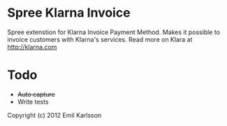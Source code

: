 Spree Klarna Invoice
==================

Spree extenstion for Klarna Invoice Payment Method.
Makes it possible to invoice customers with Klarna's services. Read more on Klara at http://klarna.com

Todo
=======

- ~~Auto capture~~
- Write tests

Copyright (c) 2012 Emil Karlsson
